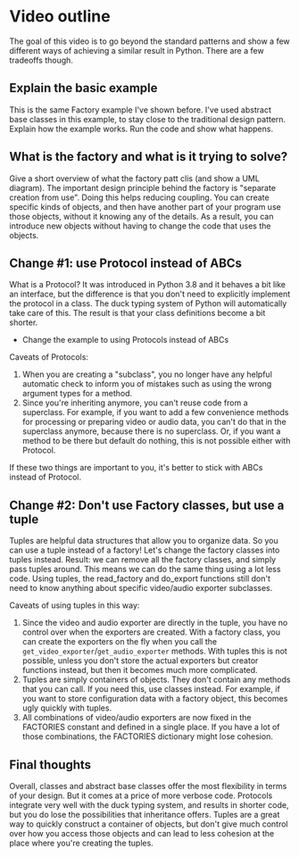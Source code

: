 # Video outline

The goal of this video is to go beyond the standard patterns and show a few different ways of achieving a similar result in Python. There are a few tradeoffs though.

## Explain the basic example

This is the same Factory example I've shown before. I've used abstract base classes in this example, to stay close to the traditional design pattern. Explain how the example works. Run the code and show what happens.

## What is the factory and what is it trying to solve?

Give a short overview of what the factory patt clis (and show a UML diagram). The important design principle behind the factory is "separate creation from use". Doing this helps reducing coupling. You can create specific kinds of objects, and then have another part of your program use those objects, without it knowing any of the details. As a result, you can introduce new objects without having to change the code that uses the objects.

## Change #1: use Protocol instead of ABCs

What is a Protocol? It was introduced in Python 3.8 and it behaves a bit like an interface, but the difference is that you don't need to explicitly implement the protocol in a class. The duck typing system of Python will automatically take care of this. The result is that your class definitions become a bit shorter.

- Change the example to using Protocols instead of ABCs

Caveats of Protocols:

1. When you are creating a "subclass", you no longer have any helpful automatic check to inform you of mistakes such as using the wrong argument types for a method.
2. Since you're inheriting anymore, you can't reuse code from a superclass. For example, if you want to add a few convenience methods for processing or preparing video or audio data, you can't do that in the superclass anymore, because there is no superclass. Or, if you want a method to be there but default do nothing, this is not possible either with Protocol.

If these two things are important to you, it's better to stick with ABCs instead of Protocol.

## Change #2: Don't use Factory classes, but use a tuple

Tuples are helpful data structures that allow you to organize data. So you can use a tuple instead of a factory! Let's change the factory classes into tuples instead. Result: we can remove all the factory classes, and simply pass tuples around. This means we can do the same thing using a lot less code. Using tuples, the read_factory and do_export functions still don't need to know anything about specific video/audio exporter subclasses.

Caveats of using tuples in this way:

1. Since the video and audio exporter are directly in the tuple, you have no control over when the exporters are created. With a factory class, you can create the exporters on the fly when you call the `get_video_exporter`/`get_audio_exporter` methods. With tuples this is not possible, unless you don't store the actual exporters but creator functions instead, but then it becomes much more complicated.
2. Tuples are simply containers of objects. They don't contain any methods that you can call. If you need this, use classes instead. For example, if you want to store configuration data with a factory object, this becomes ugly quickly with tuples.
3. All combinations of video/audio exporters are now fixed in the FACTORIES constant and defined in a single place. If you have a lot of those combinations, the FACTORIES dictionary might lose cohesion.

## Final thoughts

Overall, classes and abstract base classes offer the most flexibility in terms of your design. But it comes at a price of more verbose code. Protocols integrate very well with the duck typing system, and results in shorter code, but you do lose the possibilities that inheritance offers. Tuples are a great way to quickly construct a container of objects, but don't give much control over how you access those objects and can lead to less cohesion at the place where you're creating the tuples.

